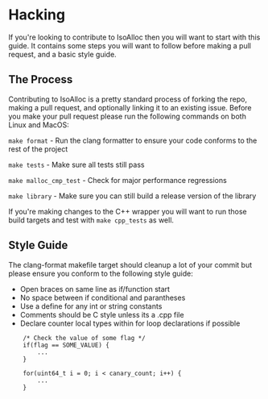 # Hacking

If you're looking to contribute to IsoAlloc then you will want to start with this guide. It contains some steps you will want to follow before making a pull request, and a basic style guide.

## The Process

Contributing to IsoAlloc is a pretty standard process of forking the repo, making a pull request, and optionally linking it to an existing issue. Before you make your pull request please run the following commands on both Linux and MacOS:

`make format` - Run the clang formatter to ensure your code conforms to the rest of the project

`make tests` - Make sure all tests still pass

`make malloc_cmp_test` - Check for major performance regressions

`make library` - Make sure you can still build a release version of the library

If you're making changes to the C++ wrapper you will want to run those build targets and test with `make cpp_tests` as well.

## Style Guide

The clang-format makefile target should cleanup a lot of your commit but please ensure you conform to the following style guide:

- Open braces on same line as if/function start
- No space between if conditional and parantheses
- Use a define for any int or string constants
- Comments should be C style unless its a .cpp file
- Declare counter local types within for loop declarations if possible

```
    /* Check the value of some flag */
    if(flag == SOME_VALUE) {
        ...
    }

    for(uint64_t i = 0; i < canary_count; i++) {
        ...
    }
```
